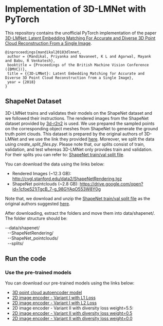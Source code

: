 # Implementation of 3D-LMNet with PyTorch
This repository contains the unofficial PyTorch implementation of the paper [3D-LMNet: Latent Embedding Matching For Accurate and Diverse 3D Point Cloud Reconstruction From a Single Image](https://arxiv.org/abs/1807.07796).

```
@inproceedings{mandikal20183dlmnet,
 author = {Mandikal, Priyanka and Navaneet, K L and Agarwal, Mayank and Babu, R Venkatesh},
 booktitle = {Proceedings of the British Machine Vision Conference ({BMVC})},
 title = {{3D-LMNet}: Latent Embedding Matching for Accurate and Diverse 3D Point Cloud Reconstruction from a Single Image},
 year = {2018}
}
```

## ShapeNet Dataset
3D-LMNet trains and validates their models on the ShapeNet dataset and we followed their instructions. The rendered images from the ShapeNet dataset provided by [3d-r2n2](https://github.com/chrischoy/3D-R2N2) is used. We use prepared the sampled points on the corresponding object meshes from ShapeNet to generate the ground truth point clouds. This dataset is prepared by the original authors of 3D-LMNet and we use the link they provided [here](https://github.com/val-iisc/3d-lmnet/blob/master/README.md). Moreover, we split the data using *create_split_files.py*. Please note that, our splits consist of train, validation, and test whereas 3D-LMNet only provides train and validation. For their splits you can refer to: [ShapeNet train/val split file](https://drive.google.com/open?id=10FR-2Lbn55POB1y47MJ12euvobi6mgtc). 

You can download the data using the links below:

* Rendered Images (~12.3 GB): http://cvgl.stanford.edu/data2/ShapeNetRendering.tgz
* ShapeNet pointclouds (~2.8 GB): https://drive.google.com/open?id=1cfoe521iTgcB_7-g_98GYAqO553W8Y0g

Note that, we download and unzip the [ShapeNet train/val split file](https://drive.google.com/open?id=10FR-2Lbn55POB1y47MJ12euvobi6mgtc) as the original authors suggested [here](https://github.com/val-iisc/3d-lmnet/blob/master/README.md).

After downloading, extract the folders and move them into data/shapenet/.
The folder structure should be:

--data/shapenet/ <br>
&nbsp;&nbsp;--ShapeNetRendering/<br>
&nbsp;&nbsp;--ShapeNet_pointclouds/<br>
&nbsp;&nbsp;--splits/<br>

## Run the code

### Use the pre-trained models

You can download our pre-trained models using the links below:

* [3D point cloud autoencoder model](https://drive.google.com/file/d/1unq5OYW8WBhb-7ccFWGU2m1B0SaBlCjm/view?usp=sharing)
* [2D image encoder - Variant I with L1 Loss](https://drive.google.com/file/d/1YnNNJ15hwcGqDQHb-7t4HMC-TC1S-1fT/view?usp=share_link)
* [2D image encoder - Variant I with L2 Loss](https://drive.google.com/file/d/1uS13xA3k28jT5kxFHLVUveqm2_kD-5I8/view?usp=share_link)
* 2D image encoder - Variant II with diversity loss weight=5.5: 
* [2D image encoder - Variant II with diversity loss weight=0.5](https://drive.google.com/file/d/1-u4awBG05Kzk2cnkT4v0G-oqj2_7e874/view?usp=share_link)
* [2D image encoder - Variant II with diversity loss weight=0.0](https://drive.google.com/file/d/1TZ40LANluZqIZ4utURnzJ-w8UqydirhE/view?usp=share_link)


